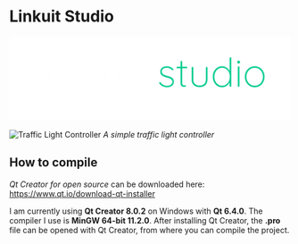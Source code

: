# Linkuit Studio
![Linkuit Studio Icon](https://github.com/SimonBuxx/Linkuit-Studio/blob/master/images/linkuit_logo_new.png?raw=true)

![Traffic Light Controller](https://github.com/SimonBuxx/Linkuit-Studio/blob/master/images/ztaffic_lights.png?raw=true)
*A simple traffic light controller*

## How to compile

*Qt Creator for open source* can be downloaded here: https://www.qt.io/download-qt-installer

I am currently using **Qt Creator 8.0.2** on Windows with **Qt 6.4.0**. The compiler I use is **MinGW 64-bit 11.2.0**.
After installing Qt Creator, the **.pro** file can be opened with Qt Creator, from where you can compile the project.
